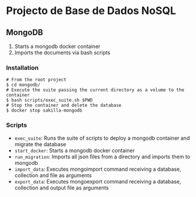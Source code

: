 # Projecto de Base de Dados NoSQL

## MongoDB

1. Starts a mongodb docker container
2. Imports the documents via bash scripts

### Installation

```shell
# From the root project
$ cd mongodb/
# Execute the suite passing the current directory as a volume to the container
$ bash scripts/exec_suite.sh $PWD
# Stop the container and delete the database
$ docker stop sakilla-mongodb
```

### Scripts

- `exec_suite`: Runs the suite of scripts to deploy a mongodb container and migrate the database
- `start_docker`: Starts a mongodb docker container
- `run_migration`: Imports all json files from a directory and imports them to mongodb
- `import_data`: Executes mongoimport command receiving a database, collection and file as arguments
- `export_data`: Executes mongoexport command receiving a database, collection and output file as arguments
